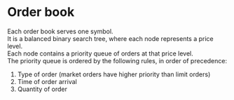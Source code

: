 # Order book
Each order book serves one symbol.  
It is a balanced binary search tree, where each node represents a price level.  
Each node contains a priority queue of orders at that price level.  
The priority queue is ordered by the following rules, in order of precedence:  
1. Type of order (market orders have higher priority than limit orders)
2. Time of order arrival
3. Quantity of order
